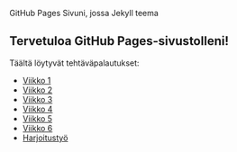 GitHub Pages Sivuni, jossa Jekyll teema
## Tervetuloa GitHub Pages-sivustolleni!
Täältä löytyvät tehtäväpalautukset:
- [Viikko 1](tehtavat/vko1.html)
- [Viikko 2](tehtavat/vko2.md)
- [Viikko 3](tehtavat/vko3)
- [Viikko 4](tehtavat/vko4)
- [Viikko 5](tehtavat/vko5.html)
- [Viikko 6](tehtavat/vko6)
- [Harjoitustyö](tehtavat/vko7)

